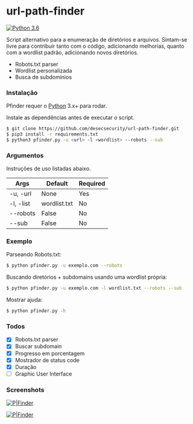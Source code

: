 # url-path-finder

[![Python 3.6](https://img.shields.io/badge/python-3.6-blue.svg)](https://www.python.org/downloads/release/python-360/)

Script alternativo para a enumeração de diretórios e arquivos.
Sintam-se livre para contribuir tanto com o código, adicionando melhorias, quanto com a wordlist padrão, adicionando novos diretórios.

  - Robots.txt parser
  - Wordlist personalizada
  - Busca de subdomínios


### Instalação

Pfinder requer o [Python](https://www.python.org/) 3.x+ para rodar.

Instale as dependências antes de executar o script.

```sh
$ git clone https://github.com/desecsecurity/url-path-finder.git
$ pip3 install -r requirements.txt
$ python3 pfinder.py -u <url> -l <wordlist> --robots --sub
```

### Argumentos

Instruções de uso listadas abaixo.

| Args | Default | Required |
| ------ | ------ | ------  |
| -u, -url | None | Yes |
| -l, -list | wordlist.txt | No |
| --robots | False | No |
| --sub | False | No |


### Exemplo

Parseando Robots.txt:
```sh
$ python pfinder.py -u exemplo.com --robots
```

Buscando diretórios + subdomains usando uma wordlist própria:
```sh
$ python pfinder.py -u exemplo.com -l wordlist.txt --robots --sub
```

Mostrar ajuda:
```sh
$ python pfinder.py -h
```

### Todos

- [x] Robots.txt parser
- [x] Buscar subdomain
- [x] Progresso em porcentagem
- [x] Mostrador de status code
- [x] Duração
- [ ] Graphic User Interface

### Screenshots

[![P|Finder](https://i.imgur.com/uSEtOus.png)](https://github.com/desecsecurity/url-path-finder/)

[![P|Finder](https://i.imgur.com/LaLnOAg.png)](https://github.com/desecsecurity/url-path-finder/)

